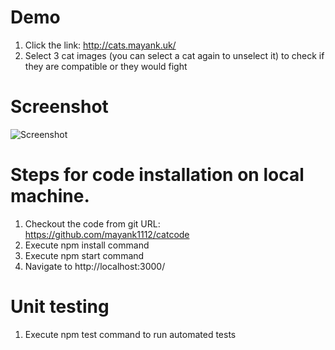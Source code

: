  
# Demo

1. Click the link: http://cats.mayank.uk/
2. Select 3 cat images (you can select a cat again to unselect it) to check if they are compatible or they would fight
# Screenshot
![Screenshot](http://cats.mayank.uk/cats.png? "Screenshot")

# Steps for code installation on local machine.

1. Checkout the code from git URL: https://github.com/mayank1112/catcode
2. Execute npm install command
3. Execute npm start command
4. Navigate to http://localhost:3000/

# Unit testing

1. Execute npm test command to run automated tests
